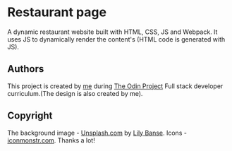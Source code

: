 # Restaurant page

  A dynamic restaurant website built with HTML, CSS, JS and Webpack. It uses JS to dynamically render the content's (HTML code is generated with JS).

## Authors
  This project is created by [me](https://github.com/AvagSargsyan) during [The Odin Project](https://www.theodinproject.com/) Full stack developer curriculum.(The design is also created by me).

## Copyright
  The background image - [Unsplash.com](https://unsplash.com/) by [Lily Banse](https://unsplash.com/@lvnatikk).
  Icons - [iconmonstr.com](https://iconmonstr.com/).
  Thanks a lot!

